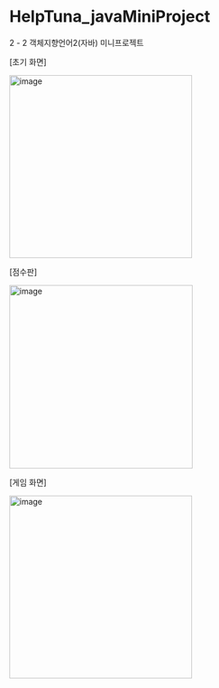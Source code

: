 # HelpTuna_javaMiniProject
2 - 2 객체지향언어2(자바) 미니프로젝트

[초기 화면]

<img width="324" alt="image" src="https://github.com/Hjwoon/HelpTuna_javaMiniProject/assets/100463930/133badd2-888d-4fba-8a4e-c74247e157fb">

[점수판]

<img width="325" alt="image" src="https://github.com/Hjwoon/HelpTuna_javaMiniProject/assets/100463930/4ccbae59-9dad-4cd9-b925-615fc051eac7">

[게임 화면]

<img width="324" alt="image" src="https://github.com/Hjwoon/HelpTuna_javaMiniProject/assets/100463930/cf069979-31fa-4f01-afcb-b4c6ebc7eb30">
